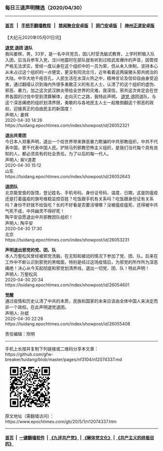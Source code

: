 ### 每日三退声明精选（2020/04/30）
------------------------

#### [首页](https://github.com/gfw-breaker/banned-news1/blob/master/README.md) &nbsp;&nbsp;|&nbsp;&nbsp; [手把手翻墙教程](https://github.com/gfw-breaker/guides/wiki) &nbsp;&nbsp;|&nbsp;&nbsp; [禁闻聚合安卓版](https://github.com/gfw-breaker/bn-android) &nbsp;&nbsp;|&nbsp;&nbsp; [网门安卓版](https://github.com/oGate2/oGate) &nbsp;&nbsp;|&nbsp;&nbsp; [神州正道安卓版](https://github.com/SzzdOgate/update) 



<div class="post_content" id="artbody" itemprop="articleBody">
 <!-- article content begin -->
 <p>
  【大纪元2020年05月01日讯】
 </p>
 <p>
  <strong>
   <a href="https://www.epochtimes.com/gb/tag/%E9%80%80%E5%85%9A.html">
    退党
   </a>
   退团 退队
  </strong>
  <br/>
  我叫姜辉，男，33岁，是一名中共党员，因儿时受洗脑式教育，上学时积极入队入团，后当兵参军入党，汶川地震时在部队就有听到过核武库爆炸的声音，因管控严格无法求实，曾经一度以身在这个组织中的一员为荣，但从未入体制，坚持本心从未占过这个组织的一点便宜，更没有同流合污，近年看着这两届猪头邪共统治的大陆，中华大地千疮百孔，人民生活在水深火热之中，精神言论及信仰自由身受迫害，通过翻墙认识到海内外很多勇敢正义的有志人士，认清了的这个组织的虚伪、邪恶、暴力，加之这次武汉肺炎带给全世界的灾难，我深信，邪共这次肯定会在世界各国的讨伐中受到清算解体，走向灭亡之路，我特此声明，
  <a href="https://www.epochtimes.com/gb/tag/%E9%80%80%E5%85%9A.html">
   退党
  </a>
  退团退队，与这个深恶痛绝的组织划清界限，勇敢的与各地民主人士一起推倒翻这个邪恶的政权，迎接真正的自由民主的新国度！
  <br/>
  声明人: 姜辉
  <br/>
  2020-04-30 14:26
  <br/>
  https://tuidang.epochtimes.com/index/showpost/id/26052321
 </p>
 <p>
  <strong>
   退出共青团
  </strong>
  <br/>
  今日本人郑重声明，退出一个给世界带来罪恶暴力欺骗的中共邪教组织，中共不代表中国，更不代表中国人民。铲除马列邪教恐怖主义组织，是我们当代每个具有良知的人，都必须具有的社会责任。为了以后的每一代人。
  <br/>
  声明人: 紫V道君
  <br/>
  2020-04-30 15:12
  <br/>
  山东
  <br/>
  https://tuidang.epochtimes.com/index/showpost/id/26052643
 </p>
 <p>
  <strong>
   退团队
  </strong>
  <br/>
  北京能堂食的饭馆，登记姓名、手机号码、身份证号码、温度、日期，这是防瘟疫还是打着瘟疫的旗号维稳监控百姓？吃饭跟手机有关系吗？吃饭跟身份证有关系吗？身份不好就不给饭吃？长的不好看是否要活埋哪？没被瘟疫瘟死、还得被中共气死不成，中共幽灵不得好死！
  <br/>
  陶平安自愿退出中共邪教团队组织！
  <br/>
  声明人: 陶平安
  <br/>
  2020-04-30 17:30
  <br/>
  北京
  <br/>
  https://tuidang.epochtimes.com/index/showpost/id/26053231
 </p>
 <p>
  <strong>
   声明退出邪党的党、团、队
  </strong>
  <br/>
  本人万壑松风曾经被邪党洗脑，在无知和被动的情况下参加了党、团、队。后来在工作中不断认识到邪党的黑暗面，特别是经过这场疫情后，为邪党的所作所为深恶痛绝！决心从今天起彻底和邪党划清界线，退出一切党、团、队！特此声明！
  <br/>
  声明人: 万壑松风
  <br/>
  2020-04-30 20:34
  <br/>
  https://tuidang.epochtimes.com/index/showpost/id/26054601
 </p>
 <p>
  <strong>
   觉醒
  </strong>
  <br/>
  通过疫情和历史认清了中共的本质，民族和国家的未来应该由全体中国人来决定而非一个政权。在此声明退党退团。
  <br/>
  声明人: 孙斌
  <br/>
  2020-04-30 22:28
  <br/>
  https://tuidang.epochtimes.com/index/showpost/id/26055408
 </p>
 <p>
  责任编辑：欣明
 </p>
 <!-- article content end -->
 <div id="below_article_ad">
 </div>
</div>

<hr/>
手机上长按并复制下列链接或二维码分享本文章：<br/>
https://github.com/gfw-breaker/tuidang/blob/master/pages/nf3104/n12074337.md <br/>
<a href='https://github.com/gfw-breaker/tuidang/blob/master/pages/nf3104/n12074337.md'><img src='https://github.com/gfw-breaker/tuidang/blob/master/pages/nf3104/n12074337.md.png'/></a> <br/>
原文地址（需翻墙访问）：https://www.epochtimes.com/gb/20/5/1/n12074337.htm


------------------------
#### [首页](https://github.com/gfw-breaker/banned-news/blob/master/README.md) &nbsp;|&nbsp; [一键翻墙软件](https://github.com/gfw-breaker/nogfw/blob/master/README.md) &nbsp;| [《九评共产党》](https://github.com/gfw-breaker/9ping.md/blob/master/README.md#九评之一评共产党是什么) | [《解体党文化》](https://github.com/gfw-breaker/jtdwh.md/blob/master/README.md) | [《共产主义的终极目的》](https://github.com/gfw-breaker/gczydzjmd.md/blob/master/README.md)


<img src='http://gfw-breaker.win/tuidang/pages/nf3104/n12074337.md' width='0px' height='0px'/>